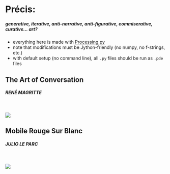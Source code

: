 # Précis: 
##### generative, iterative, anti-narrative, anti-figurative, commiserative, curative... art?     
    
- everything here is made with [Processing.py](https://py.processing.org/)
- note that modifications must be Jython-friendly (no numpy, no f-strings, etc.)
- with default setup (no command line), all `.py` files should be run as `.pde` files
    
<!-- - there are directions to get things running on any IDE, MUST be on version 1.8.0_202 of Java ... -->
 
## The Art of Conversation 
##### RENÉ MAGRITTE
<br />
  
![](magritte/cloud_conversations.gif)

## Mobile Rouge Sur Blanc
##### JULIO LE PARC
<br />
   
![](squa\[red\]/squa\[red\]_dark.gif)